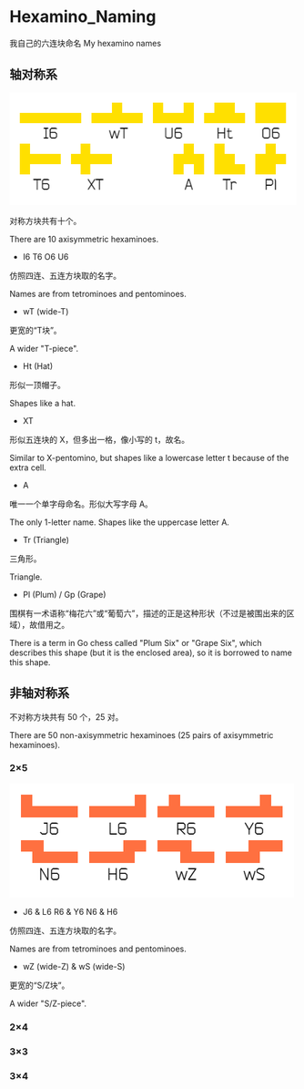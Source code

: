 # Hexamino_Naming
我自己的六连块命名 My hexamino names

## 轴对称系

![](https://github.com/Aqua6623/Hexamino_Naming/blob/main/pic/sym.png)

对称方块共有十个。

There are 10 axisymmetric hexaminoes.

- I6  T6  O6  U6

仿照四连、五连方块取的名字。

Names are from tetrominoes and pentominoes.

- wT (wide-T)

更宽的“T块”。

A wider "T-piece".

- Ht (Hat)

形似一顶帽子。

Shapes like a hat.

- XT

形似五连块的 X，但多出一格，像小写的 t，故名。

Similar to X-pentomino, but shapes like a lowercase letter t because of the extra cell.

- A

唯一一个单字母命名。形似大写字母 A。

The only 1-letter name. Shapes like the uppercase letter A.

- Tr (Triangle)

三角形。

Triangle.

- Pl (Plum) / Gp (Grape)

围棋有一术语称“梅花六”或“葡萄六”，描述的正是这种形状（不过是被围出来的区域），故借用之。

There is a term in Go chess called "Plum Six" or "Grape Six", which describes this shape (but it is the enclosed area), so it is borrowed to name this shape.

## 非轴对称系

不对称方块共有 50 个，25 对。

There are 50 non-axisymmetric hexaminoes (25 pairs of axisymmetric hexaminoes).

### 2×5

![](https://github.com/Aqua6623/Hexamino_Naming/blob/main/pic/asym_5-2.png)

- J6 & L6  R6 & Y6  N6 & H6

仿照四连、五连方块取的名字。

Names are from tetrominoes and pentominoes.

- wZ (wide-Z) & wS (wide-S)

更宽的“S/Z块”。

A wider "S/Z-piece".

### 2×4

### 3×3

### 3×4